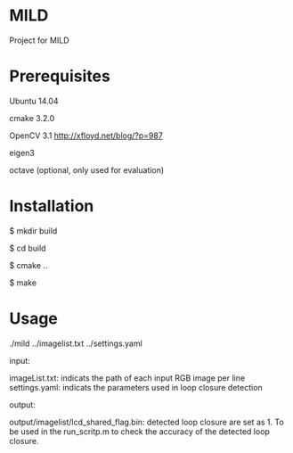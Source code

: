 # MILD
Project for MILD

# Prerequisites  ################################################################

Ubuntu 14.04

cmake 3.2.0

OpenCV 3.1 http://xfloyd.net/blog/?p=987

eigen3

octave (optional, only used for evaluation)

# Installation ################################################################
$ mkdir build

$ cd build

$ cmake ..

$ make 



# Usage ##############################################################


./mild ../imagelist.txt ../settings.yaml

input:

imageList.txt: indicats the path of each input RGB image per line
settings.yaml: indicats the parameters used in loop closure detection

output:

output/imagelist/lcd_shared_flag.bin: detected loop closure are set as 1. To be used in the run_scritp.m to check the accuracy of the detected loop closure.
